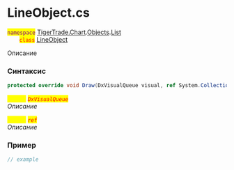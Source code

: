
# LineObject.cs
<mark style="color:purple;">`namespace`</mark> [TigerTrade.Chart](../../../../../TigerTrade.Chart.md).[Objects](../../../../../TigerTrade.Chart/Objects.md).[List](../../../../../TigerTrade.Chart/Objects/List.md)  
&nbsp;&nbsp;&nbsp;&nbsp;&nbsp;&nbsp;&nbsp;<mark style="color:red;">`class`</mark> [LineObject](../../LineObject.cs.md)

Описание

### Синтаксис
```csharp
protected override void Draw(DxVisualQueue visual, ref System.Collections.Generic.List<ObjectLabelInfo> labels)
```
<mark style="color:yellow;">`visual`</mark> <mark style="color:red;">*`DxVisualQueue`*</mark>  
 *Описание*  
  
<mark style="color:yellow;">`System`</mark> <mark style="color:red;">*`ref`*</mark>  
 *Описание*  
  


### Пример  
```csharp
// example
```
                    
                    
